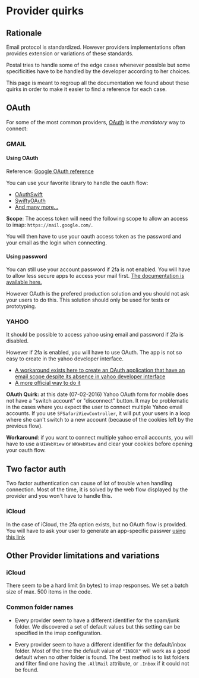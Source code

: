 # Provider quirks

## Rationale
Email protocol is standardized. However providers implementations often provides extension or variations of these standards.

Postal tries to handle some of the edge cases whenever possible but some specificities have to be handled by the developer according to her choices.

This page is meant to regroup all the documentation we found about these quirks in order to make it easier to find a reference for each case.

## OAuth

For some of the most common providers, [OAuth](https://en.wikipedia.org/wiki/OAuth) is the *mandatory* way to connect:

### GMAIL

#### Using OAuth

Reference: [Google OAuth reference](https://developers.google.com/gmail/xoauth2_protocol)

You can use your favorite library to handle the oauth flow:

- [OAuthSwift](https://github.com/OAuthSwift/OAuthSwift)
- [SwiftyOAuth](https://github.com/delba/SwiftyOAuth)
- [And many more...](https://github.com/search?utf8=%E2%9C%93&q=oauth+swift)

**Scope**: The access token will need the following scope to allow an access to imap: `https://mail.google.com/`. 

You will then have to use your oauth access token as the password and your email as the login when connecting.

#### Using password

You can still use your account password if 2fa is not enabled. You will have to allow less secure apps to access your mail first. [The documentation is available here.](https://support.google.com/accounts/answer/6010255?hl=en)

However OAuth is the prefered production solution and you should not ask your users to do this. This solution should only be used for tests or prototyping.

### YAHOO

It should be possible to access yahoo using email and password if 2fa is disabled.

However if 2fa is enabled, you will have to use OAuth. The app is not so easy to create in the yahoo developer interface.

- [A workaround exists here to create an OAuth application that have an email scope despite its absence in yahoo developer interface](http://stackoverflow.com/questions/36058534/how-can-yahoo-mail-be-accessed-by-imap-using-oauth-or-oauth2-authentication)
- [A more official way to do it](https://developer.yahoo.com/oauth/guide/cck-form.html)

**OAuth Quirk:** at this date (07-02-2016) Yahoo OAuth form for mobile does not have a "switch account" or "disconnect" button. It may be problematic in the cases where you expect the user to connect multiple Yahoo email accounts.
If you use `SFSafariViewController`, it will put your users in a loop where she can't switch to a new account (because of the cookies left by the previous flow).

**Workaround**: if you want to connect multiple yahoo email accounts, you will have to use a `UIWebView` or `WKWebView` and clear your cookies before opening your oauth flow.


## Two factor auth

Two factor authentication can cause of lot of trouble when handling connection.
Most of the time, it is solved by the web flow displayed by the provider and you won't have to handle this.

### iCloud

In the case of iCloud, the 2fa option exists, but no OAuth flow is provided.
You will have to ask your user to generate an app-specific passwer [using this link](http://support.apple.com/kb/ht6186)

## Other Provider limitations and variations

### iCloud

There seem to be a hard limit (in bytes) to imap responses. We set a batch size of max. 500 items in the code.

### Common folder names

- Every provider seem to have a different identifier for the spam/junk folder. We discovered a set of default values but this setting can be specified in the imap configuration.

- Every provider seem to have a different identifier for the default/inbox folder. Most of the time the default value of `"INBOX"` will work as a good default when no other folder is found. The best method is to list folders and filter find one having the `.AllMail` attribute, or `.Inbox` if it could not be found.